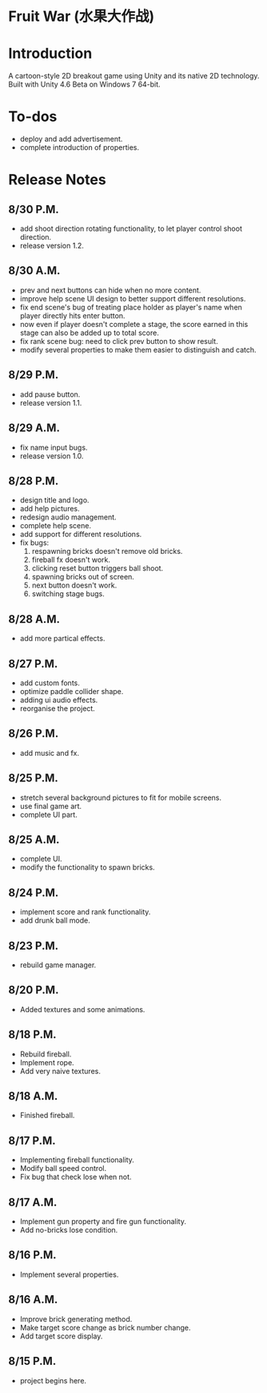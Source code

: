 Fruit War (水果大作战)
=======

# Introduction

A cartoon-style 2D breakout game using Unity and its native 2D technology. 
Built with Unity 4.6 Beta on Windows 7 64-bit.

# To-dos

- deploy and add advertisement.
- complete introduction of properties.

# Release Notes

## 8/30 P.M.
- add shoot direction rotating functionality, to let player control shoot direction.
- release version 1.2.

## 8/30 A.M.
- prev and next buttons can hide when no more content.
- improve help scene UI design to better support different resolutions.
- fix end scene's bug of treating place holder as player's name when player directly hits enter button.
- now even if player doesn't complete a stage, the score earned in this stage can also be added up to total score.
- fix rank scene bug: need to click prev button to show result.
- modify several properties to make them easier to distinguish and catch.

## 8/29 P.M.
- add pause button.
- release version 1.1.

## 8/29 A.M.
- fix name input bugs.
- release version 1.0.

## 8/28 P.M.
- design title and logo.
- add help pictures.
- redesign audio management.
- complete help scene.
- add support for different resolutions.
- fix bugs: 
	1. respawning bricks doesn't remove old bricks.
	2. fireball fx doesn't work.
	3. clicking reset button triggers ball shoot.
	4. spawning bricks out of screen.
	5. next button doesn't work.
	6. switching stage bugs.

## 8/28 A.M.
- add more partical effects.

## 8/27 P.M.
- add custom fonts.
- optimize paddle collider shape.
- adding ui audio effects.
- reorganise the project.

## 8/26 P.M.
- add music and fx.

## 8/25 P.M.
- stretch several background pictures to fit for mobile screens.
- use final game art.
- complete UI part.

## 8/25 A.M.
- complete UI.
- modify the functionality to spawn bricks.

## 8/24 P.M.
- implement score and rank functionality.
- add drunk ball mode.

## 8/23 P.M.
- rebuild game manager.

## 8/20 P.M.
- Added textures and some animations.

## 8/18 P.M.
- Rebuild fireball.
- Implement rope.
- Add very naive textures.

## 8/18 A.M.
- Finished fireball.

## 8/17 P.M.
- Implementing fireball functionality.
- Modify ball speed control.
- Fix bug that check lose when not.

## 8/17 A.M.
- Implement gun property and fire gun functionality.
- Add no-bricks lose condition.

## 8/16 P.M.
- Implement several properties.

## 8/16 A.M.
- Improve brick generating method.
- Make target score change as brick number change.
- Add target score display.

## 8/15 P.M.
- project begins here.